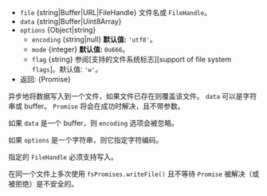 <!-- YAML
added: v10.0.0
-->

* `file` {string|Buffer|URL|FileHandle} 文件名或 `FileHandle`。
* `data` {string|Buffer|Uint8Array}
* `options` {Object|string}
  * `encoding` {string|null} **默认值:** `'utf8'`。
  * `mode` {integer} **默认值:** `0o666`。
  * `flag` {string} 参阅[支持的文件系统标志][support of file system `flags`]。默认值: `'w'`。
* 返回: {Promise}

异步地将数据写入到一个文件，如果文件已存在则覆盖该文件。 
`data` 可以是字符串或 buffer。 
`Promise` 将会在成功时解决，且不带参数。

如果 `data` 是一个 buffer，则 `encoding` 选项会被忽略。

如果 `options` 是一个字符串，则它指定字符编码。

指定的 `FileHandle` 必须支持写入。

在同一个文件上多次使用 `fsPromises.writeFile()` 且不等待 `Promise` 被解决（或被拒绝）是不安全的。

